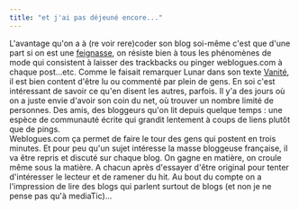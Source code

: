 ```yaml
---
title: "et j'ai pas déjeuné encore..."
---
```


L'avantage qu'on a à (re voir rere)coder son blog soi-même c'est que d'une
part si on est une [feignasse](./), on résiste bien à tous les phénomènes de
mode qui consistent à laisser des trackbacks ou pinger weblogues.com à chaque
post...etc. Comme le faisait remarquer Lunar dans son texte
[Vanité](http://lune.talath.net/~lunar/blog/archives/000155.html), il est bien
content d'être lu ou commenté par plein de gens. En soi c'est intéressant de
savoir ce qu'en disent les autres, parfois. Il y'a des jours où on a juste
envie d'avoir son coin du net, où trouver un nombre limité de personnes. Des
amis, des bloggeurs qu'on lit depuis quelque temps : une espèce de communauté
écrite qui grandit lentement à coups de liens plutôt que de pings.  
Weblogues.com ça permet de faire le tour des gens qui postent en trois
minutes. Et pour peu qu'un sujet intéresse la masse bloggeuse française, il va
être repris et discuté sur chaque blog. On gagne en matière, on croule même
sous la matière. A chacun après d'essayer d'être original pour tenter
d'intéresser le lecteur et de ramener du hit. Au bout du compte on a
l'impression de lire des blogs qui parlent surtout de blogs (et non je ne
pense pas qu'à mediaTic)...

